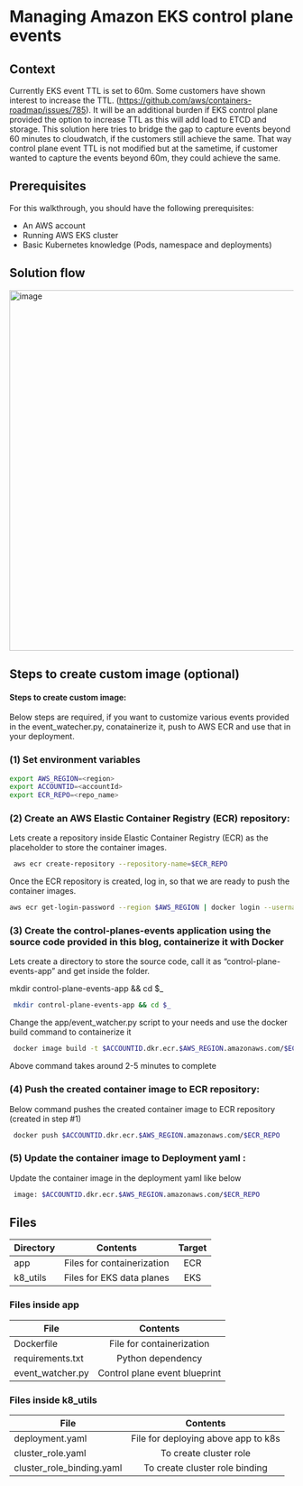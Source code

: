 # Managing Amazon EKS control plane events


## Context
Currently EKS event TTL is set to 60m. Some customers have shown interest to increase the TTL. (https://github.com/aws/containers-roadmap/issues/785). It will be an additional burden if EKS control plane provided the option to increase TTL as this will add load to ETCD and storage. This solution here tries to bridge the gap to capture events beyond 60 minutes to cloudwatch, if the customers still achieve the same. That way control plane event TTL is not modified but at the sametime, if customer wanted to capture the events beyond 60m, they could achieve the same.


## Prerequisites

For this walkthrough, you should have the following prerequisites: 

* An AWS account 
* Running AWS EKS cluster 
* Basic Kubernetes knowledge (Pods, namespace and deployments)

## Solution flow

<img width="639" alt="image" src="https://user-images.githubusercontent.com/1725781/159606567-abc3273c-2803-40a3-ac3b-dd4bbbd67334.png">



## Steps to create custom image (optional)


#### Steps to create custom image:

Below steps are required, if you want to customize various events provided in the event_watecher.py, conatainerize it, push to AWS ECR and  use that in your deployment.

### (1) Set environment variables
```sh
export AWS_REGION=<region>
export ACCOUNTID=<accountId>
export ECR_REPO=<repo_name>
```

### (2) Create an AWS Elastic Container Registry (ECR) repository:
Lets create a repository inside Elastic Container Registry (ECR) as the placeholder to store the container images. 

```sh
 aws ecr create-repository --repository-name=$ECR_REPO
```
Once the ECR repository is created, log in, so that we are ready to push the container images.

```sh
aws ecr get-login-password --region $AWS_REGION | docker login --username AWS --password-stdin $ACCOUNTID.dkr.ecr.$AWS_REGION.amazonaws.com
```

 
### (3) Create the control-planes-events application using the source code provided in this blog, containerize it with Docker

Lets create a directory to store the source code, call it as “control-plane-events-app” and get inside the folder.

mkdir control-plane-events-app && cd $_

```sh
 mkdir control-plane-events-app && cd $_
```

Change the app/event_watcher.py script to your needs and use the docker build command to containerize it
```sh
 docker image build -t $ACCOUNTID.dkr.ecr.$AWS_REGION.amazonaws.com/$ECR_REPO .
```
Above command takes around 2-5 minutes to complete

### (4) Push the created container image to ECR repository:

Below command pushes the created container image to ECR repository (created in step #1)
```sh
 docker push $ACCOUNTID.dkr.ecr.$AWS_REGION.amazonaws.com/$ECR_REPO
```
### (5) Update the container image to Deployment yaml :

Update the container image in the deployment yaml like below
```sh
 image: $ACCOUNTID.dkr.ecr.$AWS_REGION.amazonaws.com/$ECR_REPO
```

## Files

| Directory     | Contents    |Target|
| ------------- |:-------------:|:--------:|
| app          | Files for containerization     |ECR|
| k8_utils      | Files for EKS data planes  |EKS |

### Files inside app

| File     | Contents     |
| ------------- |:-------------:|
| Dockerfile          | File for containerization     |
| requirements.txt      | Python dependency |
| event_watcher.py | Control plane event blueprint|


### Files inside k8_utils

| File     | Contents     |
| ------------- |:-------------:|
| deployment.yaml          | File for deploying above app to k8s    |
| cluster_role.yaml      | To create cluster role |
| cluster_role_binding.yaml      | To create cluster role binding |
